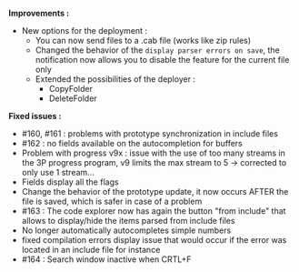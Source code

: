 
**Improvements :**

- New options for the deployment :
  - You can now send files to a .cab file (works like zip rules)
  - Changed the behavior of the `display parser errors on save`, the notification now allows you to disable the feature for the current file only
  - Extended the possibilities of the deployer :
    - CopyFolder
	- DeleteFolder

**Fixed issues :**

- #160, #161 : problems with prototype synchronization in include files
- #162 : no fields available on the autocompletion for buffers
- Problem with progress v9x : issue with the use of too many streams in the 3P progress program, v9 limits the max stream to 5 -> corrected to only use 1 stream...
- Fields display all the flags
- Change the behavior of the prototype update, it now occurs AFTER the file is saved, which is safer in case of a problem
- #163 : The code explorer now has again the button "from include" that allows to display/hide the items parsed from include files
- No longer automatically autocompletes simple numbers
- fixed compilation errors display issue that would occur if the error was located in an include file for instance
- #164 : Search window inactive when CRTL+F